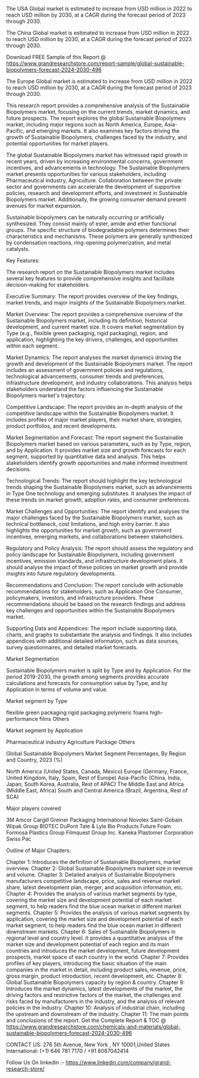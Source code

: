 

The USA Global market is estimated to increase from USD million in 2022 to reach USD million by 2030, at a CAGR during the forecast period of 2023 through 2030.

The China Global market is estimated to increase from USD million in 2022 to reach USD million by 2030, at a CAGR during the forecast period of 2023 through 2030.

Download FREE Sample of this Report @ https://www.grandresearchstore.com/report-sample/global-sustainable-biopolymers-forecast-2024-2030-496

The Europe Global market is estimated to increase from USD million in 2022 to reach USD million by 2030, at a CAGR during the forecast period of 2023 through 2030.

This research report provides a comprehensive analysis of the Sustainable Biopolymers market, focusing on the current trends, market dynamics, and future prospects. The report explores the global Sustainable Biopolymers market, including major regions such as North America, Europe, Asia-Pacific, and emerging markets. It also examines key factors driving the growth of Sustainable Biopolymers, challenges faced by the industry, and potential opportunities for market players.

The global Sustainable Biopolymers market has witnessed rapid growth in recent years, driven by increasing environmental concerns, government incentives, and advancements in technology. The Sustainable Biopolymers market presents opportunities for various stakeholders, including Pharmaceutical industry, Agriculture. Collaboration between the private sector and governments can accelerate the development of supportive policies, research and development efforts, and investment in Sustainable Biopolymers market. Additionally, the growing consumer demand present avenues for market expansion.

Sustainable biopolymers can be naturally occurring or artificially synthesized. They consist mainly of ester, amide and ether functional groups. The specific structure of biodegradable polymers determines their characteristics and mechanisms. These polymers are generally synthesized by condensation reactions, ring-opening polymerization, and metal catalysts.

Key Features:

The research report on the Sustainable Biopolymers market includes several key features to provide comprehensive insights and facilitate decision-making for stakeholders.

Executive Summary: The report provides overview of the key findings, market trends, and major insights of the Sustainable Biopolymers market.

Market Overview: The report provides a comprehensive overview of the Sustainable Biopolymers market, including its definition, historical development, and current market size. It covers market segmentation by Type (e.g., flexible green packaging, rigid packaging), region, and application, highlighting the key drivers, challenges, and opportunities within each segment.

Market Dynamics: The report analyses the market dynamics driving the growth and development of the Sustainable Biopolymers market. The report includes an assessment of government policies and regulations, technological advancements, consumer trends and preferences, infrastructure development, and industry collaborations. This analysis helps stakeholders understand the factors influencing the Sustainable Biopolymers market's trajectory.

Competitive Landscape: The report provides an in-depth analysis of the competitive landscape within the Sustainable Biopolymers market. It includes profiles of major market players, their market share, strategies, product portfolios, and recent developments.

Market Segmentation and Forecast: The report segment the Sustainable Biopolymers market based on various parameters, such as by Type, region, and by Application. It provides market size and growth forecasts for each segment, supported by quantitative data and analysis. This helps stakeholders identify growth opportunities and make informed investment decisions.

Technological Trends: The report should highlight the key technological trends shaping the Sustainable Biopolymers market, such as advancements in Type One technology and emerging substitutes. It analyses the impact of these trends on market growth, adoption rates, and consumer preferences.

Market Challenges and Opportunities: The report identify and analyses the major challenges faced by the Sustainable Biopolymers market, such as technical bottleneck, cost limitations, and high entry barrier. It also highlights the opportunities for market growth, such as government incentives, emerging markets, and collaborations between stakeholders.

Regulatory and Policy Analysis: The report should assess the regulatory and policy landscape for Sustainable Biopolymers, including government incentives, emission standards, and infrastructure development plans. It should analyse the impact of these policies on market growth and provide insights into future regulatory developments.

Recommendations and Conclusion: The report conclude with actionable recommendations for stakeholders, such as Application One Consumer, policymakers, investors, and infrastructure providers. These recommendations should be based on the research findings and address key challenges and opportunities within the Sustainable Biopolymers market.

Supporting Data and Appendices: The report include supporting data, charts, and graphs to substantiate the analysis and findings. It also includes appendices with additional detailed information, such as data sources, survey questionnaires, and detailed market forecasts.

Market Segmentation

Sustainable Biopolymers market is split by Type and by Application. For the period 2019-2030, the growth among segments provides accurate calculations and forecasts for consumption value by Type, and by Application in terms of volume and value.

Market segment by Type

flexible green packaging
rigid packaging
polymeric foams
high-performance films
Others

Market segment by Application

Pharmaceutical industry
Agriculture
Package
Others

Global Sustainable Biopolymers Market Segment Percentages, By Region and Country, 2023 (%)

North America (United States, Canada, Mexico)
Europe (Germany, France, United Kingdom, Italy, Spain, Rest of Europe)
Asia-Pacific (China, India, Japan, South Korea, Australia, Rest of APAC)
The Middle East and Africa (Middle East, Africa)
South and Central America (Brazil, Argentina, Rest of SCA)

Major players covered

3M
Amcor
Cargill
Greiner Packaging International
Novolex
Saint-Gobain
Wipak Group
BIOTEC
DuPont Tate & Lyle Bio Products
Future Foam
Formosa Plastics Group
Filmquest Group Inc.
Kaneka
Plastomer Corporation
Swiss Pac

Outline of Major Chapters:

Chapter 1: Introduces the definition of Sustainable Biopolymers, market overview.
Chapter 2: Global Sustainable Biopolymers market size in revenue and volume.
Chapter 3: Detailed analysis of Sustainable Biopolymers manufacturers competitive landscape, price, sales and revenue market share, latest development plan, merger, and acquisition information, etc.
Chapter 4: Provides the analysis of various market segments by type, covering the market size and development potential of each market segment, to help readers find the blue ocean market in different market segments.
Chapter 5: Provides the analysis of various market segments by application, covering the market size and development potential of each market segment, to help readers find the blue ocean market in different downstream markets.
Chapter 6: Sales of Sustainable Biopolymers in regional level and country level. It provides a quantitative analysis of the market size and development potential of each region and its main countries and introduces the market development, future development prospects, market space of each country in the world.
Chapter 7: Provides profiles of key players, introducing the basic situation of the main companies in the market in detail, including product sales, revenue, price, gross margin, product introduction, recent development, etc.
Chapter 8: Global Sustainable Biopolymers capacity by region & country.
Chapter 9: Introduces the market dynamics, latest developments of the market, the driving factors and restrictive factors of the market, the challenges and risks faced by manufacturers in the industry, and the analysis of relevant policies in the industry.
Chapter 10: Analysis of industrial chain, including the upstream and downstream of the industry.
Chapter 11: The main points and conclusions of the report.
Get the Complete Report & TOC @ https://www.grandresearchstore.com/chemicals-and-materials/global-sustainable-biopolymers-forecast-2024-2030-496

CONTACT US:
276 5th Avenue, New York , NY 10001,United States
International: (+1) 646 781 7170 / +91 8087042414

Follow Us On linkedin :- https://www.linkedin.com/company/grand-research-store/
